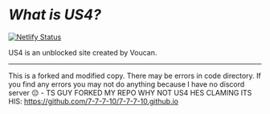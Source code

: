 # *What is US4?*
[![Netlify Status](https://api.netlify.com/api/v1/badges/7e4b23cc-ff01-4df5-9f50-ce07f7f95132/deploy-status)](https://app.netlify.com/projects/big-up/deploys)

US4 is an unblоcked site created by Voucan.
_______________________________________________________________________________________
This is a forked and modified copy. There may be errors in code directory. If you find any errors you may not do anything because I have no discord server 😔 - TS GUY FORKED MY REPO WHY NOT US4 HES CLAMING ITS HIS: https://github.com/7-7-7-10/7-7-7-10.github.io
